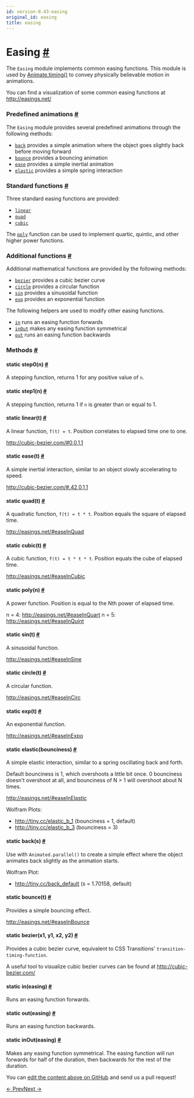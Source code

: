 ```yaml
---
id: version-0.43-easing
original_id: easing
title: easing
---
```

<a id="content"></a><h1><a class="anchor" name="easing"></a>Easing <a class="hash-link" href="docs/easing.html#easing">#</a></h1><div><div><p>The <code>Easing</code> module implements common easing functions. This module is used
by <a href="docs/animate.html#timing" target="_blank">Animate.timing()</a> to convey physically
believable motion in animations.</p><p>You can find a visualization of some common easing functions at
<a href="http://easings.net/">http://easings.net/</a></p><h3><a class="anchor" name="predefined-animations"></a>Predefined animations <a class="hash-link" href="docs/easing.html#predefined-animations">#</a></h3><p>The <code>Easing</code> module provides several predefined animations through the
following methods:</p><ul><li><a href="docs/easing.html#back" target="_blank"><code>back</code></a> provides a simple animation where the
object goes slightly back before moving forward</li><li><a href="docs/easing.html#bounce" target="_blank"><code>bounce</code></a> provides a bouncing animation</li><li><a href="docs/easing.html#ease" target="_blank"><code>ease</code></a> provides a simple inertial animation</li><li><a href="docs/easing.html#elastic" target="_blank"><code>elastic</code></a> provides a simple spring interaction</li></ul><h3><a class="anchor" name="standard-functions"></a>Standard functions <a class="hash-link" href="docs/easing.html#standard-functions">#</a></h3><p>Three standard easing functions are provided:</p><ul><li><a href="docs/easing.html#linear" target="_blank"><code>linear</code></a></li><li><a href="docs/easing.html#quad" target="_blank"><code>quad</code></a></li><li><a href="docs/easing.html#cubic" target="_blank"><code>cubic</code></a></li></ul><p>The <a href="docs/easing.html#poly" target="_blank"><code>poly</code></a> function can be used to implement
quartic, quintic, and other higher power functions.</p><h3><a class="anchor" name="additional-functions"></a>Additional functions <a class="hash-link" href="docs/easing.html#additional-functions">#</a></h3><p>Additional mathematical functions are provided by the following methods:</p><ul><li><a href="docs/easing.html#bezier" target="_blank"><code>bezier</code></a> provides a cubic bezier curve</li><li><a href="docs/easing.html#circle" target="_blank"><code>circle</code></a> provides a circular function</li><li><a href="docs/easing.html#sin" target="_blank"><code>sin</code></a> provides a sinusoidal function</li><li><a href="docs/easing.html#exp" target="_blank"><code>exp</code></a> provides an exponential function</li></ul><p>The following helpers are used to modify other easing functions.</p><ul><li><a href="docs/easing.html#in" target="_blank"><code>in</code></a> runs an easing function forwards</li><li><a href="docs/easing.html#inout" target="_blank"><code>inOut</code></a> makes any easing function symmetrical</li><li><a href="docs/easing.html#out" target="_blank"><code>out</code></a> runs an easing function backwards</li></ul></div><span><h3><a class="anchor" name="methods"></a>Methods <a class="hash-link" href="docs/easing.html#methods">#</a></h3><div class="props"><div class="prop"><h4 class="methodTitle"><a class="anchor" name="step0"></a><span class="methodType">static </span>step0<span class="methodType">(n)</span> <a class="hash-link" href="docs/easing.html#step0">#</a></h4><div><p>A stepping function, returns 1 for any positive value of <code>n</code>.</p></div></div><div class="prop"><h4 class="methodTitle"><a class="anchor" name="step1"></a><span class="methodType">static </span>step1<span class="methodType">(n)</span> <a class="hash-link" href="docs/easing.html#step1">#</a></h4><div><p>A stepping function, returns 1 if <code>n</code> is greater than or equal to 1.</p></div></div><div class="prop"><h4 class="methodTitle"><a class="anchor" name="linear"></a><span class="methodType">static </span>linear<span class="methodType">(t)</span> <a class="hash-link" href="docs/easing.html#linear">#</a></h4><div><p>A linear function, <code>f(t) = t</code>. Position correlates to elapsed time one to
one.</p><p><a href="http://cubic-bezier.com/#0,0,1,1">http://cubic-bezier.com/#0,0,1,1</a></p></div></div><div class="prop"><h4 class="methodTitle"><a class="anchor" name="ease"></a><span class="methodType">static </span>ease<span class="methodType">(t)</span> <a class="hash-link" href="docs/easing.html#ease">#</a></h4><div><p>A simple inertial interaction, similar to an object slowly accelerating to
speed.</p><p><a href="http://cubic-bezier.com/#.42,0,1,1">http://cubic-bezier.com/#.42,0,1,1</a></p></div></div><div class="prop"><h4 class="methodTitle"><a class="anchor" name="quad"></a><span class="methodType">static </span>quad<span class="methodType">(t)</span> <a class="hash-link" href="docs/easing.html#quad">#</a></h4><div><p>A quadratic function, <code>f(t) = t * t</code>. Position equals the square of elapsed
time.</p><p><a href="http://easings.net/#easeInQuad">http://easings.net/#easeInQuad</a></p></div></div><div class="prop"><h4 class="methodTitle"><a class="anchor" name="cubic"></a><span class="methodType">static </span>cubic<span class="methodType">(t)</span> <a class="hash-link" href="docs/easing.html#cubic">#</a></h4><div><p>A cubic function, <code>f(t) = t * t * t</code>. Position equals the cube of elapsed
time.</p><p><a href="http://easings.net/#easeInCubic">http://easings.net/#easeInCubic</a></p></div></div><div class="prop"><h4 class="methodTitle"><a class="anchor" name="poly"></a><span class="methodType">static </span>poly<span class="methodType">(n)</span> <a class="hash-link" href="docs/easing.html#poly">#</a></h4><div><p>A power function. Position is equal to the Nth power of elapsed time.</p><p>n = 4: <a href="http://easings.net/#easeInQuart">http://easings.net/#easeInQuart</a>
n = 5: <a href="http://easings.net/#easeInQuint">http://easings.net/#easeInQuint</a></p></div></div><div class="prop"><h4 class="methodTitle"><a class="anchor" name="sin"></a><span class="methodType">static </span>sin<span class="methodType">(t)</span> <a class="hash-link" href="docs/easing.html#sin">#</a></h4><div><p>A sinusoidal function.</p><p><a href="http://easings.net/#easeInSine">http://easings.net/#easeInSine</a></p></div></div><div class="prop"><h4 class="methodTitle"><a class="anchor" name="circle"></a><span class="methodType">static </span>circle<span class="methodType">(t)</span> <a class="hash-link" href="docs/easing.html#circle">#</a></h4><div><p>A circular function.</p><p><a href="http://easings.net/#easeInCirc">http://easings.net/#easeInCirc</a></p></div></div><div class="prop"><h4 class="methodTitle"><a class="anchor" name="exp"></a><span class="methodType">static </span>exp<span class="methodType">(t)</span> <a class="hash-link" href="docs/easing.html#exp">#</a></h4><div><p>An exponential function.</p><p><a href="http://easings.net/#easeInExpo">http://easings.net/#easeInExpo</a></p></div></div><div class="prop"><h4 class="methodTitle"><a class="anchor" name="elastic"></a><span class="methodType">static </span>elastic<span class="methodType">(bounciness)</span> <a class="hash-link" href="docs/easing.html#elastic">#</a></h4><div><p>A simple elastic interaction, similar to a spring oscillating back and
forth.</p><p>Default bounciness is 1, which overshoots a little bit once. 0 bounciness
doesn't overshoot at all, and bounciness of N &gt; 1 will overshoot about N
times.</p><p><a href="http://easings.net/#easeInElastic">http://easings.net/#easeInElastic</a></p><p>Wolfram Plots:</p><ul><li><a href="http://tiny.cc/elastic_b_1">http://tiny.cc/elastic_b_1</a> (bounciness = 1, default)</li><li><a href="http://tiny.cc/elastic_b_3">http://tiny.cc/elastic_b_3</a> (bounciness = 3)</li></ul></div></div><div class="prop"><h4 class="methodTitle"><a class="anchor" name="back"></a><span class="methodType">static </span>back<span class="methodType">(s)</span> <a class="hash-link" href="docs/easing.html#back">#</a></h4><div><p>Use with <code>Animated.parallel()</code> to create a simple effect where the object
animates back slightly as the animation starts.</p><p>Wolfram Plot:</p><ul><li><a href="http://tiny.cc/back_default">http://tiny.cc/back_default</a> (s = 1.70158, default)</li></ul></div></div><div class="prop"><h4 class="methodTitle"><a class="anchor" name="bounce"></a><span class="methodType">static </span>bounce<span class="methodType">(t)</span> <a class="hash-link" href="docs/easing.html#bounce">#</a></h4><div><p>Provides a simple bouncing effect.</p><p><a href="http://easings.net/#easeInBounce">http://easings.net/#easeInBounce</a></p></div></div><div class="prop"><h4 class="methodTitle"><a class="anchor" name="bezier"></a><span class="methodType">static </span>bezier<span class="methodType">(x1, y1, x2, y2)</span> <a class="hash-link" href="docs/easing.html#bezier">#</a></h4><div><p>Provides a cubic bezier curve, equivalent to CSS Transitions'
<code>transition-timing-function</code>.</p><p>A useful tool to visualize cubic bezier curves can be found at
<a href="http://cubic-bezier.com/">http://cubic-bezier.com/</a></p></div></div><div class="prop"><h4 class="methodTitle"><a class="anchor" name="in"></a><span class="methodType">static </span>in<span class="methodType">(easing)</span> <a class="hash-link" href="docs/easing.html#in">#</a></h4><div><p>Runs an easing function forwards.</p></div></div><div class="prop"><h4 class="methodTitle"><a class="anchor" name="out"></a><span class="methodType">static </span>out<span class="methodType">(easing)</span> <a class="hash-link" href="docs/easing.html#out">#</a></h4><div><p>Runs an easing function backwards.</p></div></div><div class="prop"><h4 class="methodTitle"><a class="anchor" name="inout"></a><span class="methodType">static </span>inOut<span class="methodType">(easing)</span> <a class="hash-link" href="docs/easing.html#inout">#</a></h4><div><p>Makes any easing function symmetrical. The easing function will run
forwards for half of the duration, then backwards for the rest of the
duration.</p></div></div></div></span></div><p class="edit-page-block">You can <a target="_blank" href="https://github.com/facebook/react-native/blob/master/Libraries/Animated/src/Easing.js">edit the content above on GitHub</a> and send us a pull request!</p><div class="docs-prevnext"><a class="docs-prev" href="docs/dimensions.html#content">← Prev</a><a class="docs-next" href="docs/geolocation.html#content">Next →</a></div>